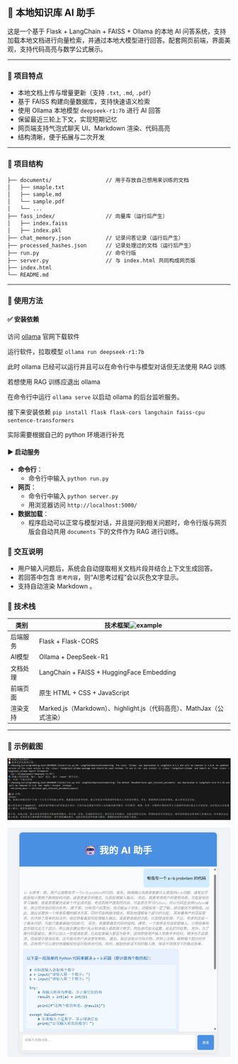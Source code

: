 ## 🤖 本地知识库 AI 助手

这是一个基于 Flask + LangChain + FAISS + Ollama 的本地 AI 问答系统，支持加载本地文档进行向量检索，并通过本地大模型进行回答。配套网页前端，界面美观，支持代码高亮与数学公式展示。

------

### 🔧 项目特点

- 本地文档上传与增量更新（支持 `.txt`, `.md`, `.pdf`）
- 基于 FAISS 构建向量数据库，支持快速语义检索
- 使用 Ollama 本地模型 `deepseek-r1:7b` 进行 AI 回答
- 保留最近三轮上下文，实现短期记忆
- 网页端支持气泡式聊天 UI、Markdown 渲染、代码高亮
- 结构清晰，便于拓展与二次开发

------

### 📂 项目结构

```
├── documents/                 // 用于存放自己想用来训练的文档
│   ├── smaple.txt
│   ├── sample.md
│   └── sample.pdf
│   └── ...
├── fass_index/                // 向量库（运行后产生）
│   ├── index.faiss
│   ├── index.pkl
├── chat_memory.json           // 记录问答记录（运行后产生）
├── processed_hashes.json      // 记录处理过的文档（运行后产生）
├── run.py                     // 命令行版
├── server.py                  // 与 index.html 共同构成网页版
├── index.html
└── README.md
```

------

### 🚀 使用方法

####  ✅  安装依赖

访问 [ollama](https://ollama.com/) 官网下载软件

运行软件，拉取模型 `ollama run deepseek-r1:7b`  

此时 ollama 已经可以运行并且可以在命令行中与模型对话但无法使用 RAG 训练

若想使用 RAG 训练应退出 ollama 

在命令行中运行 `ollama serve` 以启动 ollama 的后台监听服务。

接下来安装依赖 `pip install flask flask-cors langchain faiss-cpu sentence-transformers` 

实际需要根据自己的 python 环境进行补充

####  ▶  启动服务

- **命令行**：
  - 命令行中输入 `python run.py` 
- **网页**：
  - 命令行中输入 `python server.py` 
  - 用浏览器访问 `http://localhost:5000/` 
- **数据加载**：
  - 程序启动可以正常与模型对话，并且提问到相关问题时，命令行版与网页版会自动共用 `documents` 下的文件作为 RAG 进行训练。



### 🧠 交互说明

- 用户输入问题后，系统会自动提取相关文档片段并结合上下文生成回答。
- 若回答中包含 `思考内容`，则“AI思考过程”会以灰色文字显示。
- 支持自动渲染 Markdown 。



### 📌 技术栈

| 类别     | 技术框架![example](example.png)                              |
| -------- | ------------------------------------------------------------ |
| 后端服务 | Flask + Flask-CORS                                           |
| AI模型   | Ollama + DeepSeek-R1                                         |
| 文档处理 | LangChain + FAISS + HuggingFace Embedding                    |
| 前端页面 | 原生 HTML + CSS + JavaScript                                 |
| 渲染支持 | Marked.js（Markdown）、highlight.js（代码高亮）、MathJax（公式渲染） |

------

### 📸 示例截图
![](example1.png)

![](example2.png)



